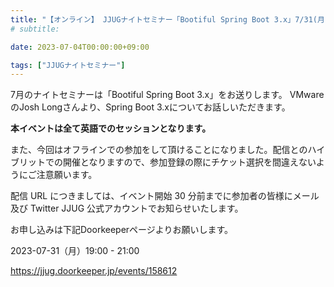```yaml
---
title: "【オンライン】 JJUGナイトセミナー「Bootiful Spring Boot 3.x」7/31(月) 開催"
# subtitle:

date: 2023-07-04T00:00:00+09:00

tags: ["JJUGナイトセミナー"]
---
```

7月のナイトセミナーは「Bootiful Spring Boot 3.x」をお送りします。
VMwareのJosh Longさんより、Spring Boot 3.xについてお話しいただきます。

**本イベントは全て英語でのセッションとなります。**

また、今回はオフラインでの参加をして頂けることになりました。配信とのハイブリットでの開催となりますので、参加登録の際にチケット選択を間違えないようにご注意願います。

配信 URL につきましては、イベント開始 30 分前までに参加者の皆様にメール及び Twitter JJUG 公式アカウントでお知らせいたします。

お申し込みは下記Doorkeeperページよりお願いします。

2023-07-31（月）19:00 - 21:00

https://jjug.doorkeeper.jp/events/158612
